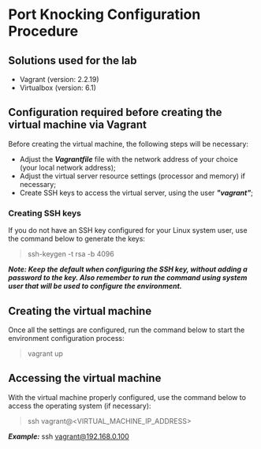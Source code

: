 # Port Knocking Configuration Procedure
## Solutions used for the lab

- Vagrant (version: 2.2.19)
- Virtualbox (version: 6.1)

## Configuration required before creating the virtual machine via Vagrant

Before creating the virtual machine, the following steps will be necessary:

- Adjust the ***Vagrantfile*** file with the network address of your choice (your local network address);
- Adjust the virtual server resource settings (processor and memory) if necessary;
- Create SSH keys to access the virtual server, using the user ***"vagrant"***;

### Creating SSH keys
If you do not have an SSH key configured for your Linux system user, use the command below to generate the keys:

> ssh-keygen -t rsa -b 4096

***Note: Keep the default when configuring the SSH key, without adding a password to the key. Also remember to run the command using system user that will be used to configure the environment.***

## Creating the virtual machine

Once all the settings are configured, run the command below to start the environment configuration process:

> vagrant up

## Accessing the virtual machine

With the virtual machine properly configured, use the command below to access the operating system (if necessary):

> ssh vagrant@<VIRTUAL_MACHINE_IP_ADDRESS>

***Example:*** ssh vagrant@192.168.0.100